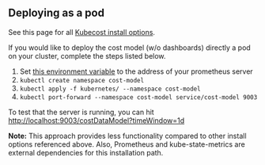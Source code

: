 ## Deploying as a pod

See this page for all [Kubecost install options](http://docs.kubecost.com/install).

If you would like to deploy the cost model (w/o dashboards) directly a pod on your cluster, complete the steps listed below. 

1. Set [this environment variable](https://github.com/kubecost/cost-model/blob/c211fbc1244a9da9667c7180a9e4c7f988d7978a/kubernetes/deployment.yaml#L33) to the address of your prometheus server
2. `kubectl create namespace cost-model`
3. `kubectl apply -f kubernetes/ --namespace cost-model`
4. `kubectl port-forward --namespace cost-model service/cost-model 9003`

To test that the server is running, you can hit [http://localhost:9003/costDataModel?timeWindow=1d](http://localhost:9003/costDataModel?timeWindow=1d)

**Note:** This approach provides less functionality compared to other install options referenced above. Also, Prometheus and kube-state-metrics are external dependencies for this installation path.
